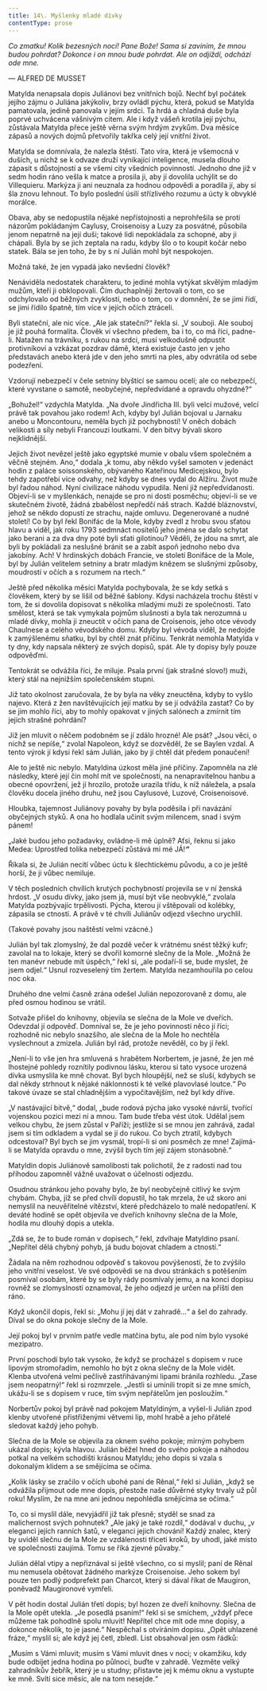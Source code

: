 ```yaml
---
title: 14\. Myšlenky mladé dívky
contentType: prose
---
```


_Co zmatku! Kolik bezesných nocí! Pane Bože! Sama si zaviním, že mnou budou pohrdat? Dokonce i on mnou bude pohrdat. Ale on odjíždí, odchází ode mne._

— ALFRED DE MUSSET

Matylda nenapsala dopis Juliánovi bez vnitřních bojů. Nechť byl počátek jejího zájmu o Juliána jakýkoliv, brzy ovládl pýchu, která, pokud se Matylda pamatovala, jedině panovala v jejím srdci. Ta hrdá a chladná duše byla poprvé uchvácena vášnivým citem. Ale i když vášeň krotila její pýchu, zůstávala Matylda přece ještě věrna svým hrdým zvykům. Dva měsíce zápasů a nových dojmů přetvořily takřka celý její vnitřní život.

Matylda se domnívala, že nalezla štěstí. Tato víra, která je všemocná v duších, u nichž se k odvaze druží vynikající inteligence, musela dlouho zápasit s důstojností a se všemi city všedních povinností. Jednoho dne již v sedm hodin ráno vešla k matce a prosila ji, aby jí dovolila uchýlit se do Villequieru. Markýza ji ani neuznala za hodnou odpovědi a poradila jí, aby si šla znovu lehnout. To bylo poslední úsilí střízlivého rozumu a úcty k obvyklé morálce.

Obava, aby se nedopustila nějaké nepřístojnosti a neprohřešila se proti názorům pokládaným Caylusy, Croisenoisy a Luzy za posvátné, působila jenom nepatrně na její duši; takové lidi nepokládala za schopné, aby ji chápali. Byla by se jich zeptala na radu, kdyby šlo o to koupit kočár nebo statek. Bála se jen toho, že by s ní Julián mohl být nespokojen.

Možná také, že jen vypadá jako nevšední člověk?

Nenáviděla nedostatek charakteru, to jediné mohla vytýkat skvělým mladým mužům, kteří ji obklopovali. Čím duchaplněji žertovali o tom, co se odchylovalo od běžných zvyklostí, nebo o tom, co v domnění, že se jimi řídí, se jimi řídilo špatně, tím více v jejích očích ztráceli.

Byli stateční, ale nic více. „Ale jak stateční?“ řekla si. „V souboji. Ale souboj je již pouhá formalita. Člověk ví všechno předem, ba i to, co má říci, padne-li. Natažen na trávníku, s rukou na srdci, musí velkodušně odpustit protivníkovi a vzkázat pozdrav dámě, která existuje často jen v jeho představách anebo která jde v den jeho smrti na ples, aby odvrátila od sebe podezření.

Vzdorují nebezpečí v čele setniny blyštící se samou ocelí; ale co nebezpečí, které vyvstane o samotě, neobyčejné, nepředvídané a opravdu ohyzdné?“

„Bohužel!“ vzdychla Matylda. „Na dvoře Jindřicha III. byli velcí mužové, velcí právě tak povahou jako rodem! Ach, kdyby byl Julián bojoval u Jarnaku anebo u Moncontouru, neměla bych již pochybností! V oněch dobách velikosti a síly nebyli Francouzi loutkami. V den bitvy bývali skoro nejklidnější.

Jejich život nevězel ještě jako egyptské mumie v obalu všem společném a věčně stejném. Ano,“ dodala „k tomu, aby někdo vyšel samoten v jedenáct hodin z paláce soissonského, obývaného Kateřinou Medicejskou, bylo tehdy zapotřebí více odvahy, než kdyby se dnes vydal do Alžíru. Život muže byl řadou náhod. Nyní civilizace náhodu vypudila. Není již nepředvídanosti. Objeví-li se v myšlenkách, nenajde se pro ni dosti posměchu; objeví-li se ve skutečném životě, žádná zbabělost nepředčí náš strach. Každé bláznovství, jehož se někdo dopustí ze strachu, najde omluvu. Degenerované a nudné století! Co by byl řekl Bonifác de la Mole, kdyby zvedl z hrobu svou sťatou hlavu a viděl, jak roku 1793 sedmnáct nositelů jeho jména se dalo schytat jako berani a za dva dny poté byli sťati gilotinou? Věděli, že jdou na smrt, ale byli by pokládali za neslušné bránit se a zabít aspoň jednoho nebo dva jakobíny. Ach! V hrdinských dobách Francie, ve století Bonifáce de la Mole, byl by Julián velitelem setniny a bratr mladým knězem se slušnými způsoby, moudrostí v očích a s rozumem na rtech.“

Ještě před několika měsíci Matylda pochybovala, že se kdy setká s člověkem, který by se lišil od běžné šablony. Kdysi nacházela trochu štěstí v tom, že si dovolila dopisovat s několika mladými muži ze společnosti. Tato smělost, která se tak vymykala pojmům slušnosti a byla tak nerozumná u mladé dívky, mohla ji zneuctít v očích pana de Croisenois, jeho otce vévody Chaulnese a celého vévodského domu. Kdyby byl vévoda viděl, že nedojde k zamýšlenému sňatku, byl by chtěl znát příčinu. Tenkrát nemohla Matylda v ty dny, kdy napsala některý ze svých dopisů, spát. Ale ty dopisy byly pouze odpověďmi.

Tentokrát se odvážila říci, že miluje. Psala první (jak strašné slovo!) muži, který stál na nejnižším společenském stupni.

Již tato okolnost zaručovala, že by byla na věky zneuctěna, kdyby to vyšlo najevo. Která z žen navštěvujících její matku by se jí odvážila zastat? Co by se jim mohlo říci, aby to mohly opakovat v jiných salónech a zmírnit tím jejich strašné pohrdání?

Již jen mluvit o něčem podobném se jí zdálo hrozné! Ale psát? „Jsou věci, o nichž se nepíše,“ zvolal Napoleon, když se dozvěděl, že se Baylen vzdal. A tento výrok jí kdysi řekl sám Julián, jako by jí chtěl dát předem ponaučení!

Ale to ještě nic nebylo. Matyldina úzkost měla jiné příčiny. Zapomněla na zlé následky, které její čin mohl mít ve společnosti, na nenapravitelnou hanbu a obecné opovržení, jež jí hrozilo, protože urazila třídu, k níž náležela, a psala člověku docela jiného druhu, než jsou Caylusové, Luzové, Croisenoisové.

Hloubka, tajemnost Juliánovy povahy by byla poděsila i při navázání obyčejných styků. A ona ho hodlala učinit svým milencem, snad i svým pánem!

„Jaké budou jeho požadavky, ovládne-li mě úplně? Aťsi, řeknu si jako Medea: Uprostřed tolika nebezpečí zůstává mi mé JÁ!**_“_**

Říkala si, že Julián necítí vůbec úctu k šlechtickému původu, a co je ještě horší, že ji vůbec nemiluje.

V těch posledních chvílích krutých pochybností projevila se v ní ženská hrdost. „V osudu dívky, jako jsem já, musí být vše neobvyklé,“ zvolala Matylda pozbývajíc trpělivosti. Pýcha, kterou jí vštěpovali od kolébky, zápasila se ctností. A právě v té chvíli Juliánův odjezd všechno urychlil.

(Takové povahy jsou naštěstí velmi vzácné.)

Julián byl tak zlomyslný, že dal pozdě večer k vrátnému snést těžký kufr; zavolal na to lokaje, který se dvořil komorné slečny de la Mole. „Možná že ten manévr nebude mít úspěch,“ řekl si, „ale podaří-li se, bude myslet, že jsem odjel.“ Usnul rozveselený tím žertem. Matylda nezamhouřila po celou noc oka.

Druhého dne velmi časně zrána odešel Julián nepozorovaně z domu, ale před osmou hodinou se vrátil.

Sotvaže přišel do knihovny, objevila se slečna de la Mole ve dveřích. Odevzdal jí odpověď. Domníval se, že je jeho povinností něco jí říci; rozhodně nic nebylo snazšího, ale slečna de la Mole ho nechtěla vyslechnout a zmizela. Julián byl rád, protože nevěděl, co by jí řekl.

„Není-li to vše jen hra smluvená s hrabětem Norbertem, je jasné, že jen mé lhostejné pohledy roznítily podivnou lásku, kterou si tato vysoce urozená dívka usmyslila ke mně chovat. Byl bych hloupější, než se sluší, kdybych se dal někdy strhnout k nějaké náklonnosti k té velké plavovlasé loutce.“ Po takové úvaze se stal chladnějším a vypočítavějším, než byl kdy dříve.

„V nastávající bitvě,“ dodal, „bude rodová pýcha jako vysoké návrší, tvořící vojenskou pozici mezi ní a mnou. Tam bude třeba vést útok. Udělal jsem velkou chybu, že jsem zůstal v Paříži; jestliže si se mnou jen zahrává, zadal jsem si tím odkladem a vydal se jí do rukou. Co bych ztratil, kdybych odcestoval? Byl bych se jim vysmál, tropí-li si oni posměch ze mne! Zajímá-li se Matylda opravdu o mne, zvýšil bych tím její zájem stonásobně.“

Matyldin dopis Juliánově samolibosti tak polichotil, že z radosti nad tou příhodou zapomněl vážně uvažovat o účelnosti odjezdu.

Osudnou stránkou jeho povahy bylo, že byl neobyčejně citlivý ke svým chybám. Chyba, jíž se před chvílí dopustil, ho tak mrzela, že už skoro ani nemyslil na neuvěřitelné vítězství, které předcházelo to malé nedopatření. K deváté hodině se opět objevila ve dveřích knihovny slečna de la Mole, hodila mu dlouhý dopis a utekla.

„Zdá se, že to bude román v dopisech,“ řekl, zdvíhaje Matyldino psaní. „Nepřítel dělá chybný pohyb, já budu bojovat chladem a ctností.“

Žádala na něm rozhodnou odpověď s takovou povýšeností, že to zvýšilo jeho vnitřní veselost. Ve své odpovědi se na dvou stránkách s potěšením posmíval osobám, které by se byly rády posmívaly jemu, a na konci dopisu rovněž se zlomyslností oznamoval, že jeho odjezd je určen na příští den ráno.

Když ukončil dopis, řekl si: „Mohu jí jej dát v zahradě…“ a šel do zahrady. Díval se do okna pokoje slečny de la Mole.

Její pokoj byl v prvním patře vedle matčina bytu, ale pod ním bylo vysoké mezipatro.

První poschodí bylo tak vysoko, že když se procházel s dopisem v ruce lipovým stromořadím, nemohlo ho být z okna slečny de la Mole vidět. Klenba utvořená velmi pečlivě zastřihávanými lipami bránila rozhledu. „Zase jsem neopatrný!“ řekl si rozmrzele. „Jestli si umínili tropit si ze mne smích, ukážu-li se s dopisem v ruce, tím svým nepřátelům jen posloužím.“

Norbertův pokoj byl právě nad pokojem Matyldiným, a vyšel-li Julián zpod klenby utvořené přistřiženými větvemi lip, mohl hrabě a jeho přátelé sledovat každý jeho pohyb.

Slečna de la Mole se objevila za oknem svého pokoje; mírným pohybem ukázal dopis; kývla hlavou. Julián běžel hned do svého pokoje a náhodou potkal na velkém schodišti krásnou Matyldu; jeho dopis si vzala s dokonalým klidem a se smějícíma se očima.

„Kolik lásky se zračilo v očích ubohé paní de Rênal,“ řekl si Julián, „když se odvážila přijmout ode mne dopis, přestože naše důvěrné styky trvaly už půl roku! Myslím, že na mne ani jednou nepohlédla smějícíma se očima.“

To, co si myslil dále, nevyjádřil již tak přesně; styděl se snad za malichernost svých pohnutek? „Ale jaký je také rozdíl,“ dodával v duchu, „v eleganci jejích ranních šatů, v eleganci jejich chování! Každý znalec, který by uviděl slečnu de la Mole ze vzdálenosti třiceti kroků, by uhodl, jaké místo ve společnosti zaujímá. Tomu se říká zjevné půvaby.“

Julián dělal vtipy a nepřiznával si ještě všechno, co si myslil; paní de Rênal mu nemusela obětovat žádného markýze Croisenoise. Jeho sokem byl pouze ten podlý podprefekt pan Charcot, který si dával říkat de Maugiron, poněvadž Maugironové vymřeli.

V pět hodin dostal Julián třetí dopis; byl hozen ze dveří knihovny. Slečna de la Mole opět utekla. „Je posedlá psaním!“ řekl si se smíchem, „vždyť přece můžeme tak pohodlně spolu mluvit! Nepřítel chce mít ode mne dopisy, a dokonce několik, to je jasné.“ Nespěchal s otvíráním dopisu. „Opět uhlazené fráze,“ myslil si; ale když jej četl, zbledl. List obsahoval jen osm řádků:

„Musím s Vámi mluvit; musím s Vámi mluvit dnes v noci; v okamžiku, kdy bude odbíjet jedna hodina po půlnoci, buďte v zahradě. Vezměte velký zahradníkův žebřík, který je u studny; přistavte jej k mému oknu a vystupte ke mně. Svítí sice měsíc, ale na tom nesejde.“
